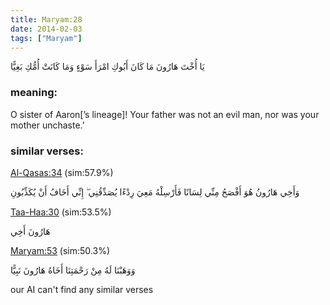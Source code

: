 ```yaml
---
title: Maryam:28
date: 2014-02-03
tags: ["Maryam"]
---
```

يَا أُخْتَ هَارُونَ مَا كَانَ أَبُوكِ امْرَأَ سَوْءٍ وَمَا كَانَتْ أُمُّكِ بَغِيًّا
### meaning: 
O sister of Aaron[’s lineage]! Your father was not an evil man, nor was your mother unchaste.’
### similar verses: 

[Al-Qasas:34](/28/34) (sim:57.9%)

وَأَخِي هَارُونُ هُوَ أَفْصَحُ مِنِّي لِسَانًا فَأَرْسِلْهُ مَعِيَ رِدْءًا يُصَدِّقُنِي ۖ إِنِّي أَخَافُ أَنْ يُكَذِّبُونِ

[Taa-Haa:30](/20/30) (sim:53.5%)

هَارُونَ أَخِي

[Maryam:53](/19/53) (sim:50.3%)

وَوَهَبْنَا لَهُ مِنْ رَحْمَتِنَا أَخَاهُ هَارُونَ نَبِيًّا

our AI can't find any similar verses

